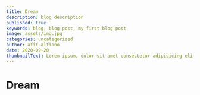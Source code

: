 ```yaml
---
title: Dream
description: blog description
published: true
keywords: blog, blog post, my first blog post
image: assets/img.jpg
categories: uncategorized
author: afif alfiano
date: 2020-09-20
thumbnailText: Lorem ipsum, dolor sit amet consectetur adipisicing elit. Sint laboriosam eos in assumenda consequuntur quibusdam totam, iusto mollitia aspernatur exercitationem nobis autem doloremque aliquam necessitatibus magnam consectetur esse, veniam temporibus?
---
```


# Dream
